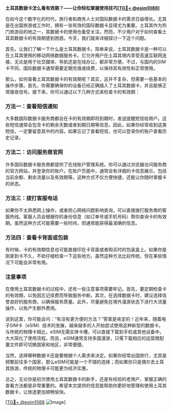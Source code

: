 **土耳其数据卡怎么看有效期？——让你轻松掌握使用技巧[[TG💪+ @esim1088](https://t.me/s/esim1088)]**

在如今这个数字化的时代，旅行者和商务人士对国际数据卡的需求日益增长。尤其是在出国旅游或工作时，拥有一张有效的国际数据卡显得尤为重要。土耳其作为热门旅游目的地之一，其数据卡的使用也备受关注。然而，不少用户对于如何查看土耳其数据卡的有效期感到困惑。今天，我们就来详细探讨一下这个问题。

首先，让我们了解一下什么是土耳其数据卡。简单来说，土耳其数据卡是一种可以在土耳其使用的移动网络数据服务卡。它允许用户在土耳其境内享受高速互联网连接，无论是用于社交媒体、导航还是在线办公，都非常方便。不过，与国内的SIM卡不同，国际数据卡通常需要定期充值或续费，以保持其有效性和正常使用。

那么，如何查看土耳其数据卡的有效期呢？其实，这并不复杂，但需要一些基本的操作步骤。首先，你需要确保你的设备已经正确插入了土耳其数据卡，并且能够正常接收信号。接下来，你可以通过以下几种方式来检查卡的有效期：

### 方法一：查看短信通知

大多数国际数据卡服务商都会在卡的有效期即将到期时，发送提醒短信给用户。这些短信通常会包含卡的剩余天数或者到期日期等信息。因此，如果你经常收到这类短信，一定要留意其中的内容。如果忘记了查看短信，也可以登录你的账户查看历史记录。

### 方法二：访问服务商官网

许多国际数据卡服务商都提供了在线账户管理系统。你可以通过浏览器访问服务商的官方网站，并登录你的账户。在账户页面中，通常会有详细的卡信息展示，包括当前余额、剩余流量以及有效期等。这种方式不仅方便快捷，还能让你随时掌握卡的状态。

### 方法三：拨打客服电话

如果你不太熟悉网上操作，或者担心网络问题影响查询，可以直接拨打服务商的客服热线。客服人员会根据你的身份信息（如订单号或手机号码）帮你查询卡的有效期。虽然这种方式可能需要一些时间，但通常能获得最准确的信息。

### 方法四：查看卡背面或包装

有时候，卡的有效期信息也可能直接印在卡背面或者购买时的包装盒上。如果你是刚拿到卡不久，不妨仔细检查一下这些地方。虽然这种方法比较传统，但在某些情况下可能会非常有用。

### 注意事项

在使用土耳其数据卡的过程中，还有一些注意事项需要牢记。首先，要定期检查卡的有效期，以免因忘记续费而导致服务中断。其次，在选择数据卡时，建议选择信誉良好的服务商，以确保服务质量。此外，尽量避免在境外漫游状态下进行大流量操作，以免产生额外费用。

说到这里，你可能会问：“有没有更方便的方法？”答案是肯定的！近年来，随着电子SIM卡（eSIM）技术的发展，越来越多的人开始尝试使用这种新型的数据卡。与传统的物理卡相比，eSIM无需实体卡槽，可以直接下载到手机或其他设备中，大大简化了使用流程。而且，eSIM通常支持多国漫游，只需下载相应的运营商配置文件即可切换国家和地区，非常便捷。

当然，选择哪种数据卡还是要根据个人需求来决定。如果你经常出国旅行，尤其是频繁前往多个国家，那么eSIM可能是一个不错的选择；而如果你只是偶尔去土耳其旅游，传统的物理卡可能更为经济实惠。

总之，无论你是初次使用土耳其数据卡的新手，还是有经验的老用户，掌握正确的查看方法都是非常重要的。希望本文提供的信息能帮助你更好地管理和使用土耳其数据卡，让旅途更加顺畅愉快。

[[TG💪+ @esim1088](https://t.me/s/esim1088) ![Image](https://i.postimg.cc/4NQfJmqS/Snipaste-2025-05-13-00-14-12.png)]